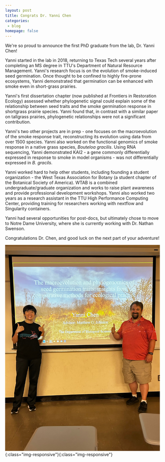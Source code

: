 ```yaml
---
layout: post
title: Congrats Dr. Yanni Chen
categories:
 - blog
homepage: false
---
```


We're so proud to announce the first PhD graduate from the lab, Dr. Yanni Chen! 

Yanni started in the lab in 2018, returning to Texas Tech several years after completing an MS degree in TTU's Department of Natural Resource Management. Yanni's research focus is on the evolution of smoke-induced seed germination. Once thought to be confined to highly fire-prone ecosystems, Yanni demonstrated that germination can be enhanced with smoke even in short-grass prairies.

Yanni's first dissertation chapter (now published at Frontiers in Restoration Ecology) assessed whether phylogenetic signal could explain some of the relationship between seed traits and the smoke germination response in shortgrass prairie species. Yanni found that, in contrast with a similar paper on tallgrass prairies, phylogenetic relationships were not a significant contribution.

Yanni's two other projects are in prep - one focuses on the macroevolution of the smoke response trait, reconstructing its evolution using data from over 1500 species. Yanni also worked on the functional genomics of smoke response in a native grass species, *Bouteloa gracilis*. Using RNA sequencing, Yanni demonstrated KAI2 - a gene commonly differentially expressed in response to smoke in model organisms - was not differentially expressed in *B. gracils*.  

Yanni worked hard to help other students, including founding a student organization - the West Texas Association for Botany (a student chapter of the Botanical Society of America). WTAB is a combined undergraduate/graduate organization and works to raise plant awareness and provide professional development workshops. Yanni also worked two years as a research assistant in the TTU High Performance Computing Center, providing training for researchers working with nextflow and Singularity containers.

Yanni had several opportunities for post-docs, but ultimately chose to move to Notre Dame University, where she is currently working with Dr. Nathan Swenson.

Congratulations Dr. Chen, and good luck on the next part of your adventure!

![a](/assets/images/blog/yanni-phd.jpeg){:class="img-responsive"}{:class="img-responsive"}